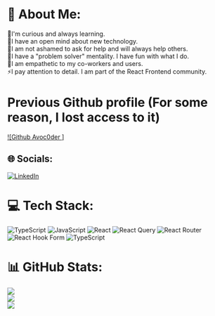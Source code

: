 # 💫 About Me:
🔭I'm curious and always learning.<br>🌱I have an open mind about new technology. <br>💬I am not ashamed to ask for help and will always help others.<br>🤝I have a "problem solver" mentality. I have fun with what I do.<br>👯I am empathetic to my co-workers and users.<br>⚡I pay attention to detail. I am part of the React Frontend community.

# Previous Github profile (For some reason, I lost access to it)
[![Github Avoc0der ]](https://github.com/Avoc0der) 


## 🌐 Socials:
[![LinkedIn](https://img.shields.io/badge/LinkedIn-%230077B5.svg?logo=linkedin&logoColor=white)](https://linkedin.com/in/https://www.linkedin.com/in/andrii-otroshenko/) 

# 💻 Tech Stack:
![TypeScript](https://img.shields.io/badge/typescript-%23007ACC.svg?style=flat-square&logo=typescript&logoColor=white) ![JavaScript](https://img.shields.io/badge/javascript-%23323330.svg?style=flat-square&logo=javascript&logoColor=%23F7DF1E) ![React](https://img.shields.io/badge/react-%2320232a.svg?style=flat-square&logo=react&logoColor=%2361DAFB) ![React Query](https://img.shields.io/badge/-React%20Query-FF4154?style=flat-square&logo=react%20query&logoColor=white) ![React Router](https://img.shields.io/badge/React_Router-CA4245?style=flat-square&logo=react-router&logoColor=white) ![React Hook Form](https://img.shields.io/badge/React%20Hook%20Form-%23EC5990.svg?style=flat-square&logo=reacthookform&logoColor=white) ![TypeScript](https://img.shields.io/badge/typescript-%23007ACC.svg?style=flat-square&logo=typescript&logoColor=white)
# 📊 GitHub Stats:
![](https://github-readme-stats.vercel.app/api?username=Avocod3r&theme=react&hide_border=false&include_all_commits=true&count_private=true)<br/>
![](https://github-readme-streak-stats.herokuapp.com/?user=Avocod3r&theme=react&hide_border=false)<br/>
![](https://github-readme-stats.vercel.app/api/top-langs/?username=Avocod3r&theme=react&hide_border=false&include_all_commits=true&count_private=true&layout=compact)
<!-- Proudly created with GPRM ( https://gprm.itsvg.in ) -->
